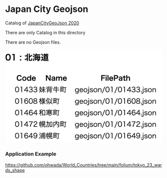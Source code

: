 Japan City Geojson
===============

Catalog of 
[JapanCityGeoJson 2020](https://github.com/niiyz/JapanCityGeoJson)

There are  only Catalog in this directory

There are no Geojson files.

![japan city geojson](https://github.com/ohwada/World_Countries/blob/main/japan_city_geojson/screenshots/japan_city_geojson.png)

### Application Example

https://github.com/ohwada/World_Countries/tree/main/folium/tokyo_23_wards_shape


